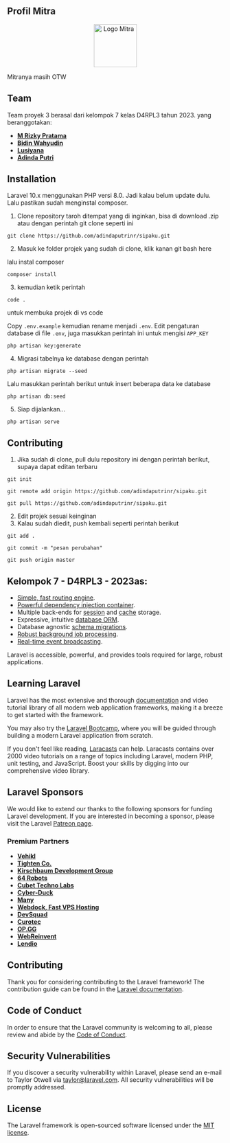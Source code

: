 ## Profil Mitra

<p align="center"><a href="https://www.instagram.com/klinikgigi_talkdent/?hl=id" target="_blank"><img src="https://drive.google.com/uc?export=view&id=1qwmDtIktL3tNpvosu5piCPUjYX9JvnA9" width="100" alt="Logo Mitra"></a></p>

Mitranya masih OTW

## Team

Team proyek 3 berasal dari kelompok 7 kelas D4RPL3 tahun 2023. yang beranggotakan:

- **[M Rizky Pratama](https://www.instagram.com/)**
- **[Bidin Wahyudin](https://www.instagram.com/)**
- **[Lusiyana](https://www.instagram.com/lusiiy.ai/)**
- **[Adinda Putri](https://www.instagram.com/adindapnry/)**

## Installation

Laravel 10.x menggunakan PHP versi 8.0. Jadi kalau belum update dulu. Lalu pastikan sudah menginstal composer.

1. Clone repository taroh ditempat yang di inginkan, bisa di download .zip atau dengan perintah git clone seperti ini


```
git clone https://github.com/adindaputrinr/sipaku.git
```

2. Masuk ke folder projek yang sudah di clone, klik kanan git bash here


lalu instal composer

```
composer install
```

3. kemudian ketik perintah 

```
code .
```
untuk membuka projek di vs code


Copy `.env.example` kemudian rename menjadi `.env`. Edit pengaturan database di file `.env`, juga masukkan perintah ini untuk mengisi `APP_KEY`

```
php artisan key:generate
```

4. Migrasi tabelnya ke database dengan perintah

```
php artisan migrate --seed
```

Lalu masukkan perintah berikut untuk insert beberapa data ke database

```
php artisan db:seed
```

5. Siap dijalankan...
```
php artisan serve
```

## Contributing

1. Jika sudah di clone, pull dulu repository ini dengan perintah berikut, supaya dapat editan terbaru

```
git init
```

```
git remote add origin https://github.com/adindaputrinr/sipaku.git
```

```
git pull https://github.com/adindaputrinr/sipaku.git
```

2. Edit projek sesuai keinginan
3. Kalau sudah diedit, push kembali seperti perintah berikut

```
git add .
```

```
git commit -m "pesan perubahan"
```

```
git push origin master
```


## Kelompok 7 - D4RPL3 - 2023as:

- [Simple, fast routing engine](https://laravel.com/docs/routing).
- [Powerful dependency injection container](https://laravel.com/docs/container).
- Multiple back-ends for [session](https://laravel.com/docs/session) and [cache](https://laravel.com/docs/cache) storage.
- Expressive, intuitive [database ORM](https://laravel.com/docs/eloquent).
- Database agnostic [schema migrations](https://laravel.com/docs/migrations).
- [Robust background job processing](https://laravel.com/docs/queues).
- [Real-time event broadcasting](https://laravel.com/docs/broadcasting).

Laravel is accessible, powerful, and provides tools required for large, robust applications.

## Learning Laravel

Laravel has the most extensive and thorough [documentation](https://laravel.com/docs) and video tutorial library of all modern web application frameworks, making it a breeze to get started with the framework.

You may also try the [Laravel Bootcamp](https://bootcamp.laravel.com), where you will be guided through building a modern Laravel application from scratch.

If you don't feel like reading, [Laracasts](https://laracasts.com) can help. Laracasts contains over 2000 video tutorials on a range of topics including Laravel, modern PHP, unit testing, and JavaScript. Boost your skills by digging into our comprehensive video library.

## Laravel Sponsors

We would like to extend our thanks to the following sponsors for funding Laravel development. If you are interested in becoming a sponsor, please visit the Laravel [Patreon page](https://patreon.com/taylorotwell).

### Premium Partners

- **[Vehikl](https://vehikl.com/)**
- **[Tighten Co.](https://tighten.co)**
- **[Kirschbaum Development Group](https://kirschbaumdevelopment.com)**
- **[64 Robots](https://64robots.com)**
- **[Cubet Techno Labs](https://cubettech.com)**
- **[Cyber-Duck](https://cyber-duck.co.uk)**
- **[Many](https://www.many.co.uk)**
- **[Webdock, Fast VPS Hosting](https://www.webdock.io/en)**
- **[DevSquad](https://devsquad.com)**
- **[Curotec](https://www.curotec.com/services/technologies/laravel/)**
- **[OP.GG](https://op.gg)**
- **[WebReinvent](https://webreinvent.com/?utm_source=laravel&utm_medium=github&utm_campaign=patreon-sponsors)**
- **[Lendio](https://lendio.com)**

## Contributing

Thank you for considering contributing to the Laravel framework! The contribution guide can be found in the [Laravel documentation](https://laravel.com/docs/contributions).

## Code of Conduct

In order to ensure that the Laravel community is welcoming to all, please review and abide by the [Code of Conduct](https://laravel.com/docs/contributions#code-of-conduct).

## Security Vulnerabilities

If you discover a security vulnerability within Laravel, please send an e-mail to Taylor Otwell via [taylor@laravel.com](mailto:taylor@laravel.com). All security vulnerabilities will be promptly addressed.

## License

The Laravel framework is open-sourced software licensed under the [MIT license](https://opensource.org/licenses/MIT).
